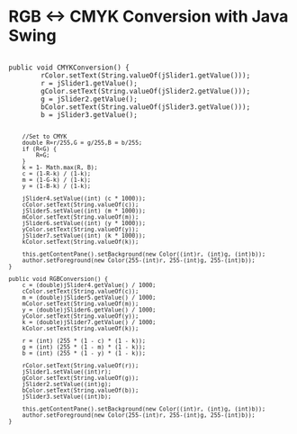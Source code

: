 # RGB <-> CMYK Conversion with Java Swing 

<code>
public void CMYKConversion() {
        rColor.setText(String.valueOf(jSlider1.getValue()));
        r = jSlider1.getValue();
        gColor.setText(String.valueOf(jSlider2.getValue()));
        g = jSlider2.getValue();
        bColor.setText(String.valueOf(jSlider3.getValue()));
        b = jSlider3.getValue();
        
        //Set to CMYK
        double R=r/255,G = g/255,B = b/255;
        if (R<G) {
            R=G;
        }
        k = 1- Math.max(R, B);
        c = (1-R-k) / (1-k);
        m = (1-G-k) / (1-k);
        y = (1-B-k) / (1-k);
        
        jSlider4.setValue((int) (c * 1000));
        cColor.setText(String.valueOf(c));
        jSlider5.setValue((int) (m * 1000));
        mColor.setText(String.valueOf(m));
        jSlider6.setValue((int) (y * 1000));
        yColor.setText(String.valueOf(y));
        jSlider7.setValue((int) (k * 1000));
        kColor.setText(String.valueOf(k));
        
        this.getContentPane().setBackground(new Color((int)r, (int)g, (int)b));
        author.setForeground(new Color(255-(int)r, 255-(int)g, 255-(int)b));
    }

    public void RGBConversion() {
        c = (double)jSlider4.getValue() / 1000;
        cColor.setText(String.valueOf(c));
        m = (double)jSlider5.getValue() / 1000;
        mColor.setText(String.valueOf(m));
        y = (double)jSlider6.getValue() / 1000;
        yColor.setText(String.valueOf(y));
        k = (double)jSlider7.getValue() / 1000;
        kColor.setText(String.valueOf(k));
        
        r = (int) (255 * (1 - c) * (1 - k));
        g = (int) (255 * (1 - m) * (1 - k));
        b = (int) (255 * (1 - y) * (1 - k));
        
        rColor.setText(String.valueOf(r));
        jSlider1.setValue((int)r);
        gColor.setText(String.valueOf(g));
        jSlider2.setValue((int)g);
        bColor.setText(String.valueOf(b));
        jSlider3.setValue((int)b);
        
        this.getContentPane().setBackground(new Color((int)r, (int)g, (int)b));
        author.setForeground(new Color(255-(int)r, 255-(int)g, 255-(int)b));
    }
</code>
